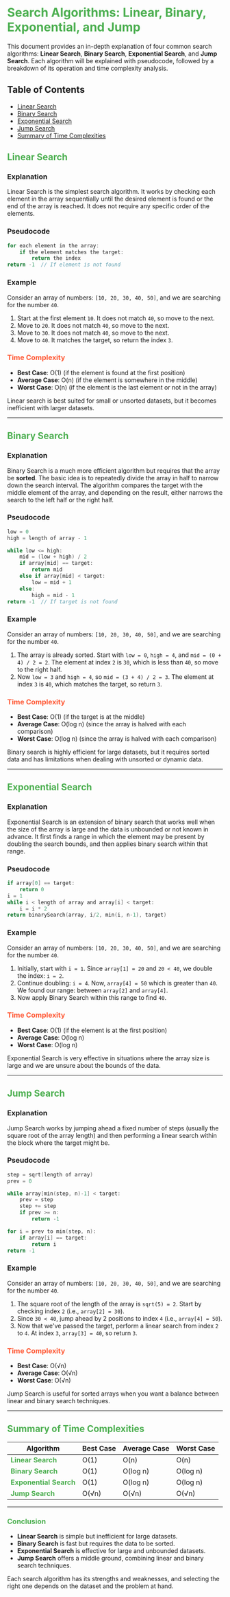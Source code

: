 # <span style="color: #4CAF50;">Search Algorithms: Linear, Binary, Exponential, and Jump</span>

This document provides an in-depth explanation of four common search algorithms: **Linear Search**, **Binary Search**, **Exponential Search**, and **Jump Search**. Each algorithm will be explained with pseudocode, followed by a breakdown of its operation and time complexity analysis.

## Table of Contents

- [Linear Search](#linear-search)
- [Binary Search](#binary-search)
- [Exponential Search](#exponential-search)
- [Jump Search](#jump-search)
- [Summary of Time Complexities](#summary-of-time-complexities)

## <span style="color: #4CAF50;">Linear Search</span>

### Explanation

Linear Search is the simplest search algorithm. It works by checking each element in the array sequentially until the desired element is found or the end of the array is reached. It does not require any specific order of the elements.

### Pseudocode

```c
for each element in the array:
    if the element matches the target:
        return the index
return -1  // If element is not found
```

### Example

Consider an array of numbers: `[10, 20, 30, 40, 50]`, and we are searching for the number `40`.

1. Start at the first element `10`. It does not match `40`, so move to the next.
2. Move to `20`. It does not match `40`, so move to the next.
3. Move to `30`. It does not match `40`, so move to the next.
4. Move to `40`. It matches the target, so return the index `3`.

### <span style="color: #FF5733;">Time Complexity</span>

- **Best Case**: O(1) (if the element is found at the first position)
- **Average Case**: O(n) (if the element is somewhere in the middle)
- **Worst Case**: O(n) (if the element is the last element or not in the array)

Linear search is best suited for small or unsorted datasets, but it becomes inefficient with larger datasets.

---

## <span style="color: #4CAF50;">Binary Search</span>

### Explanation

Binary Search is a much more efficient algorithm but requires that the array be **sorted**. The basic idea is to repeatedly divide the array in half to narrow down the search interval. The algorithm compares the target with the middle element of the array, and depending on the result, either narrows the search to the left half or the right half.

### Pseudocode

```c
low = 0
high = length of array - 1

while low <= high:
    mid = (low + high) / 2
    if array[mid] == target:
        return mid
    else if array[mid] < target:
        low = mid + 1
    else:
        high = mid - 1
return -1  // If target is not found
```

### Example

Consider an array of numbers: `[10, 20, 30, 40, 50]`, and we are searching for the number `40`.

1. The array is already sorted. Start with `low = 0`, `high = 4`, and `mid = (0 + 4) / 2 = 2`. The element at index `2` is `30`, which is less than `40`, so move to the right half.
2. Now `low = 3` and `high = 4`, so `mid = (3 + 4) / 2 = 3`. The element at index `3` is `40`, which matches the target, so return `3`.

### <span style="color: #FF5733;">Time Complexity</span>

- **Best Case**: O(1) (if the target is at the middle)
- **Average Case**: O(log n) (since the array is halved with each comparison)
- **Worst Case**: O(log n) (since the array is halved with each comparison)

Binary search is highly efficient for large datasets, but it requires sorted data and has limitations when dealing with unsorted or dynamic data.

---

## <span style="color: #4CAF50;">Exponential Search</span>

### Explanation

Exponential Search is an extension of binary search that works well when the size of the array is large and the data is unbounded or not known in advance. It first finds a range in which the element may be present by doubling the search bounds, and then applies binary search within that range.

### Pseudocode

```c
if array[0] == target:
    return 0
i = 1
while i < length of array and array[i] < target:
    i = i * 2
return binarySearch(array, i/2, min(i, n-1), target)
```

### Example

Consider an array of numbers: `[10, 20, 30, 40, 50]`, and we are searching for the number `40`.

1. Initially, start with `i = 1`. Since `array[1] = 20` and `20 < 40`, we double the index: `i = 2`.
2. Continue doubling: `i = 4`. Now, `array[4] = 50` which is greater than `40`. We found our range: between `array[2]` and `array[4]`.
3. Now apply Binary Search within this range to find `40`.

### <span style="color: #FF5733;">Time Complexity</span>

- **Best Case**: O(1) (if the element is at the first position)
- **Average Case**: O(log n)
- **Worst Case**: O(log n)

Exponential Search is very effective in situations where the array size is large and we are unsure about the bounds of the data.

---

## <span style="color: #4CAF50;">Jump Search</span>

### Explanation

Jump Search works by jumping ahead a fixed number of steps (usually the square root of the array length) and then performing a linear search within the block where the target might be.

### Pseudocode

```c
step = sqrt(length of array)
prev = 0

while array[min(step, n)-1] < target:
    prev = step
    step += step
    if prev >= n:
        return -1

for i = prev to min(step, n):
    if array[i] == target:
        return i
return -1
```

### Example

Consider an array of numbers: `[10, 20, 30, 40, 50]`, and we are searching for the number `40`.

1. The square root of the length of the array is `sqrt(5) = 2`. Start by checking index `2` (i.e., `array[2] = 30`).
2. Since `30 < 40`, jump ahead by 2 positions to index `4` (i.e., `array[4] = 50`).
3. Now that we've passed the target, perform a linear search from index `2` to `4`. At index `3`, `array[3] = 40`, so return `3`.

### <span style="color: #FF5733;">Time Complexity</span>

- **Best Case**: O(√n)
- **Average Case**: O(√n)
- **Worst Case**: O(√n)

Jump Search is useful for sorted arrays when you want a balance between linear and binary search techniques.

---

## <span style="color: #4CAF50;">Summary of Time Complexities</span>

| Algorithm                                                   | Best Case | Average Case | Worst Case |
| ----------------------------------------------------------- | --------- | ------------ | ---------- |
| <span style="color: #4CAF50;">**Linear Search**</span>      | O(1)      | O(n)         | O(n)       |
| <span style="color: #4CAF50;">**Binary Search**</span>      | O(1)      | O(log n)     | O(log n)   |
| <span style="color: #4CAF50;">**Exponential Search**</span> | O(1)      | O(log n)     | O(log n)   |
| <span style="color: #4CAF50;">**Jump Search**</span>        | O(√n)     | O(√n)        | O(√n)      |

---

### <span style="color: #4CAF50;">Conclusion</span>

- **Linear Search** is simple but inefficient for large datasets.
- **Binary Search** is fast but requires the data to be sorted.
- **Exponential Search** is effective for large and unbounded datasets.
- **Jump Search** offers a middle ground, combining linear and binary search techniques.

Each search algorithm has its strengths and weaknesses, and selecting the right one depends on the dataset and the problem at hand.
